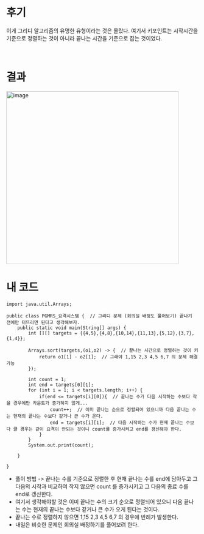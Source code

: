 # 후기
이게 그리디 알고리즘의 유명한 유형이라는 것은 몰랐다.
여기서 키포인트는 시작시간을 기준으로 정렬하는 것이 아니라 끝나는 시간을 기준으로 잡는 것이었다. 

<br>

# 결과
<img width="452" alt="image" src="https://github.com/Ryeohwan/ReQuiz_Quiz/assets/73810834/855930df-85ea-4b61-a854-243892dec45c">

<br>

# 내 코드
```
import java.util.Arrays;

public class PGMRS_요격시스템 {  // 그리디 문제 (회의실 배정도 풀어보기) 끝나기 전에만 터뜨리면 된다고 생각해보자.
    public static void main(String[] args) {
        int [][] targets = {{4,5},{4,8},{10,14},{11,13},{5,12},{3,7},{1,4}};

        Arrays.sort(targets,(o1,o2) -> {  // 끝나는 시간으로 정렬하는 것이 키
            return o1[1] - o2[1];  // 그래야 1,15 2,3 4,5 6,7 의 문제 해결 가능
        });

        int count = 1;
        int end = targets[0][1];
        for (int i = 1; i < targets.length; i++) {
            if(end <= targets[i][0]){  // 끝나는 수가 다음 시작하는 수보다 작을 경우에만 카운트가 증가하지 않게...
                count++;  // 이미 끝나는 순으로 정렬되어 있으니까 다음 끝나는 수는 현재의 끝나는 수보다 같거나 큰 수가 온다.
                end = targets[i][1];  // 다음 시작하는 수가 현재 끝나는 수보다 클 경우는 같이 요격이 안되는 것이니 count를 증가시켜고 end를 갱신해야 한다.
            }
        }
        System.out.print(count);

    }

}
```

- 풀이 방법 -> 끝나는 수를 기준으로 정렬한 후 현재 끝나는 수를 end에 담아두고 그 다음의 시작과 비교하여 작지 않으면 count 를 증가시키고 그 다음의 종료 수를 end로 갱신한다.
- 여기서 생각해야할 것은 이미 끝나는 수의 크기 순으로 정렬되어 있으니 다음 끝나는 수는 현재의 끝나는 수보다 같거나 큰 수가 오게 된다는 것이다.
- 끝나는 수로 정렬하지 않으면 1,15 2,3 4,5 6,7 의 경우에 반례가 발생한다.
- 내일은 비슷한 문제인 회의실 배정하기를 풀어보려 한다.